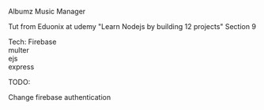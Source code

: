 Albumz Music Manager

Tut from Eduonix at udemy "Learn Nodejs by building 12 projects"
Section 9

Tech:
Firebase  
multer  
ejs  
express  

TODO:  

Change firebase authentication  
